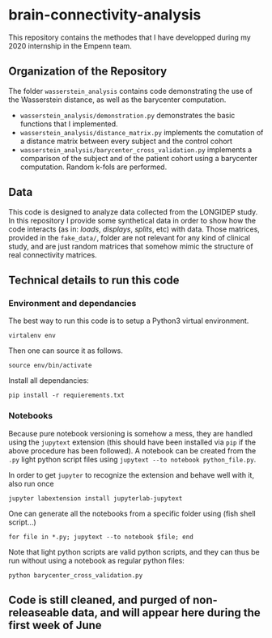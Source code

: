 # brain-connectivity-analysis

This repository contains the methodes that I have developped during my 2020
internship in the Empenn team.

## Organization of the Repository
The folder `wasserstein_analysis` contains code demonstrating the use of
the Wasserstein distance, as well as the barycenter computation.

* `wasserstein_analysis/demonstration.py` demonstrates the basic functions that I implemented.
* `wasserstein_analysis/distance_matrix.py` implements the comutation of a
distance matrix between every subject and the control cohort
* `wasserstein_analysis/barycenter_cross_validation.py` implements a comparison
of the subject and of the patient cohort using a barycenter computation. Random
k-fols are performed.

## Data
This code is designed to analyze data collected from the LONGIDEP study. In
this repository I provide some synthetical data in order to show how the
code interacts (as in: *loads*, *displays*, *splits*, etc) with data. Those
matrices, provided in the `fake_data/`, folder are not relevant for any
kind of clinical study, and are just random matrices that somehow mimic the
structure of real connectivity matrices.

## Technical details to run this code

### Environment and dependancies

The best way to run this code is to setup a Python3 virtual environment.

```
virtalenv env
```

Then one can source it as follows.

```
source env/bin/activate
```

Install all dependancies:

```
pip install -r requierements.txt
```

### Notebooks

Because pure notebook versioning is somehow a mess, they are handled using
the `jupytext` extension (this should have been installed via `pip` if the
above procedure has been followed). A notebook can be created from the `.py`
light python script files using `jupytext --to notebook python_file.py`.

In order to get `jupyter` to recognize the extension and behave well with it,
also run once
```
jupyter labextension install jupyterlab-jupytext
```

One can generate all the notebooks from a specific folder using (fish shell script...)

```
for file in *.py; jupytext --to notebook $file; end
```

Note that light python scripts are valid python scripts, and they can thus be
run without using a notebook as regular python files:

```
python barycenter_cross_validation.py
```


## Code is still cleaned, and purged of non-releaseable data, and will appear here during the first week of June
